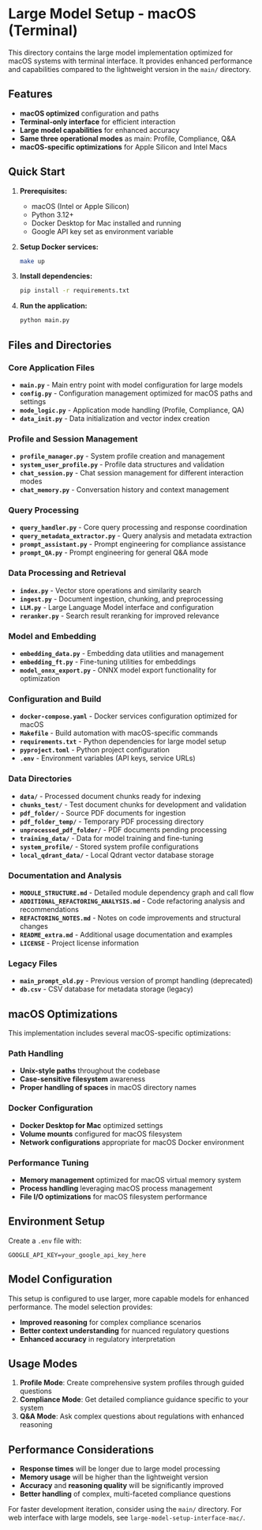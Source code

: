 # Large Model Setup - macOS (Terminal)

This directory contains the large model implementation optimized for macOS systems with terminal interface. It provides enhanced performance and capabilities compared to the lightweight version in the `main/` directory.

## Features

- **macOS optimized** configuration and paths
- **Terminal-only interface** for efficient interaction
- **Large model capabilities** for enhanced accuracy
- **Same three operational modes** as main: Profile, Compliance, Q&A
- **macOS-specific optimizations** for Apple Silicon and Intel Macs

## Quick Start

1. **Prerequisites:**
   - macOS (Intel or Apple Silicon)
   - Python 3.12+
   - Docker Desktop for Mac installed and running
   - Google API key set as environment variable

2. **Setup Docker services:**
   ```bash
   make up
   ```

3. **Install dependencies:**
   ```bash
   pip install -r requirements.txt
   ```

4. **Run the application:**
   ```bash
   python main.py
   ```

## Files and Directories

### Core Application Files
- **`main.py`** - Main entry point with model configuration for large models
- **`config.py`** - Configuration management optimized for macOS paths and settings
- **`mode_logic.py`** - Application mode handling (Profile, Compliance, QA)
- **`data_init.py`** - Data initialization and vector index creation

### Profile and Session Management
- **`profile_manager.py`** - System profile creation and management
- **`system_user_profile.py`** - Profile data structures and validation
- **`chat_session.py`** - Chat session management for different interaction modes
- **`chat_memory.py`** - Conversation history and context management

### Query Processing
- **`query_handler.py`** - Core query processing and response coordination
- **`query_metadata_extractor.py`** - Query analysis and metadata extraction
- **`prompt_assistant.py`** - Prompt engineering for compliance assistance
- **`prompt_QA.py`** - Prompt engineering for general Q&A mode

### Data Processing and Retrieval
- **`index.py`** - Vector store operations and similarity search
- **`ingest.py`** - Document ingestion, chunking, and preprocessing
- **`LLM.py`** - Large Language Model interface and configuration
- **`reranker.py`** - Search result reranking for improved relevance

### Model and Embedding
- **`embedding_data.py`** - Embedding data utilities and management
- **`embedding_ft.py`** - Fine-tuning utilities for embeddings
- **`model_onnx_export.py`** - ONNX model export functionality for optimization

### Configuration and Build
- **`docker-compose.yaml`** - Docker services configuration optimized for macOS
- **`Makefile`** - Build automation with macOS-specific commands
- **`requirements.txt`** - Python dependencies for large model setup
- **`pyproject.toml`** - Python project configuration
- **`.env`** - Environment variables (API keys, service URLs)

### Data Directories
- **`data/`** - Processed document chunks ready for indexing
- **`chunks_test/`** - Test document chunks for development and validation
- **`pdf_folder/`** - Source PDF documents for ingestion
- **`pdf_folder_temp/`** - Temporary PDF processing directory
- **`unprocessed_pdf_folder/`** - PDF documents pending processing
- **`training_data/`** - Data for model training and fine-tuning
- **`system_profile/`** - Stored system profile configurations
- **`local_qdrant_data/`** - Local Qdrant vector database storage

### Documentation and Analysis
- **`MODULE_STRUCTURE.md`** - Detailed module dependency graph and call flow
- **`ADDITIONAL_REFACTORING_ANALYSIS.md`** - Code refactoring analysis and recommendations
- **`REFACTORING_NOTES.md`** - Notes on code improvements and structural changes
- **`README_extra.md`** - Additional usage documentation and examples
- **`LICENSE`** - Project license information

### Legacy Files
- **`main_prompt_old.py`** - Previous version of prompt handling (deprecated)
- **`db.csv`** - CSV database for metadata storage (legacy)

## macOS Optimizations

This implementation includes several macOS-specific optimizations:

### Path Handling
- **Unix-style paths** throughout the codebase
- **Case-sensitive filesystem** awareness
- **Proper handling of spaces** in macOS directory names

### Docker Configuration
- **Docker Desktop for Mac** optimized settings
- **Volume mounts** configured for macOS filesystem
- **Network configurations** appropriate for macOS Docker environment

### Performance Tuning
- **Memory management** optimized for macOS virtual memory system
- **Process handling** leveraging macOS process management
- **File I/O optimizations** for macOS filesystem performance

## Environment Setup

Create a `.env` file with:
```
GOOGLE_API_KEY=your_google_api_key_here
```

## Model Configuration

<!-- QUESTION: What specific large model is configured here? The code shows gemini-2.5-flash but for large model setups, should this be gemini-2.5-pro or another larger model? -->

This setup is configured to use larger, more capable models for enhanced performance. The model selection provides:
- **Improved reasoning** for complex compliance scenarios
- **Better context understanding** for nuanced regulatory questions
- **Enhanced accuracy** in regulatory interpretation

## Usage Modes

1. **Profile Mode**: Create comprehensive system profiles through guided questions
2. **Compliance Mode**: Get detailed compliance guidance specific to your system
3. **Q&A Mode**: Ask complex questions about regulations with enhanced reasoning

## Performance Considerations

- **Response times** will be longer due to large model processing
- **Memory usage** will be higher than the lightweight version
- **Accuracy** and **reasoning quality** will be significantly improved
- **Better handling** of complex, multi-faceted compliance questions

For faster development iteration, consider using the `main/` directory. For web interface with large models, see `large-model-setup-interface-mac/`.